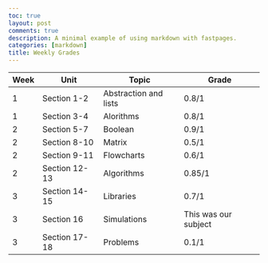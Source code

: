 ```yaml
---
toc: true
layout: post
comments: true
description: A minimal example of using markdown with fastpages.
categories: [markdown]
title: Weekly Grades
---
```


|  Week   | Unit | Topic | Grade | 
| ------------- | ------------- | ------------- | ------------- |  
| 1 | Section 1-2 | Abstraction and lists | 0.8/1 | 
| 1 | Section 3-4 | Alorithms | 0.8/1 | 
| 2 | Section 5-7 | Boolean | 0.9/1 | 
| 2 | Section 8-10 | Matrix | 0.5/1 |
| 2 | Section 9-11 | Flowcharts | 0.6/1 |
| 2 | Section 12-13 | Algorithms | 0.85/1 | 
| 3 | Section 14-15 | Libraries | 0.7/1 |
| 3 | Section 16 | Simulations | This was our subject | 
| 3 | Section 17-18 | Problems | 0.1/1 |
